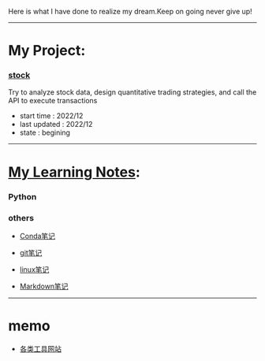 Here is what I have done to realize my dream.Keep on going never give up!

****

# My Project:

### [stock](https://github.com/zhujunan/stock)

Try to analyze stock data, design quantitative trading strategies, and call the API to execute transactions

* start time   : 2022/12
* last updated : 2022/12
* state        : begining

****

# [My Learning Notes](https://github.com/zhujunan/Note):

### Python

### others

 * [Conda笔记](https://github.com/zhujunan/Note/blob/master/others/Conda%E7%AC%94%E8%AE%B0.md)

 * [git笔记](https://github.com/zhujunan/Note/blob/master/others/git%E7%AC%94%E8%AE%B0.md)

 * [linux笔记](https://github.com/zhujunan/Note/blob/master/others/linux%E7%AC%94%E8%AE%B0.md)

 * [Markdown笔记](https://github.com/zhujunan/Note/blob/master/others/markdown%E7%AC%94%E8%AE%B0.md)

****

# memo

 * [各类工具网站](tools.md)










